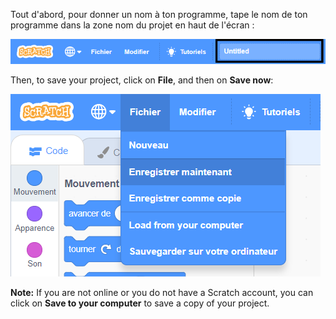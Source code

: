 Tout d'abord, pour donner un nom à ton programme, tape le nom de ton programme dans la zone nom du projet en haut de l'écran :

![The project name box highlighted.](images/name-annotated.png)

Then, to save your project, click on **File**, and then on **Save now**:

![Selecting 'Save now' in the 'File' menu.](images/save.png)

**Note:** If you are not online or you do not have a Scratch account, you can click on **Save to your computer** to save a copy of your project.
